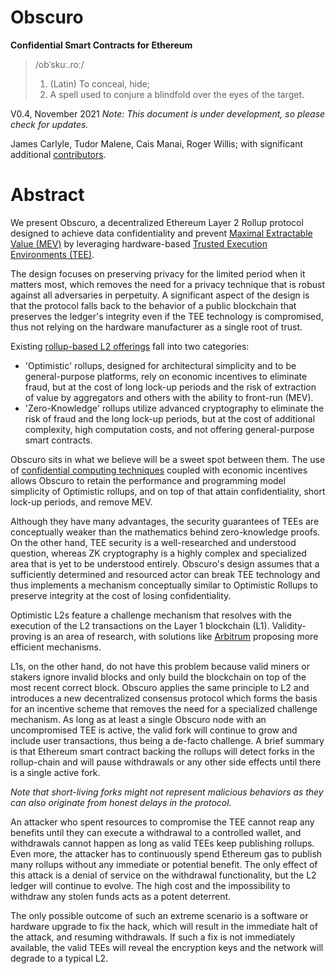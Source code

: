# Obscuro
**Confidential Smart Contracts for Ethereum**

> /obˈskuː.roː/
> 1. (Latin) To conceal, hide;
> 2. A spell used to conjure a blindfold over the eyes of the target.

V0.4, November 2021 
_Note: This document is under development, so please check for updates._

James Carlyle, Tudor Malene, Cais Manai, Roger Willis; with significant additional [contributors](./appendix#contributors).

# Abstract
We present Obscuro, a decentralized Ethereum Layer 2 Rollup protocol designed to achieve data confidentiality and prevent [Maximal Extractable Value (MEV)](https://ethereum.org/en/developers/docs/mev/) by leveraging hardware-based [Trusted Execution Environments (TEE)](https://en.wikipedia.org/wiki/Trusted_execution_environment).

The design focuses on preserving privacy for the limited period when it matters most, which removes the need for a privacy technique that is robust against all adversaries in perpetuity. A significant aspect of the design is that the protocol falls back to the behavior of a public blockchain that preserves the ledger's integrity even if the TEE technology is compromised, thus not relying on the hardware manufacturer as a single root of trust.

Existing [rollup-based L2 offerings](https://ethereum.org/en/developers/docs/scaling/layer-2-rollups/) fall into two categories:
- 'Optimistic' rollups, designed for architectural simplicity and to be general-purpose platforms, rely on economic incentives to eliminate fraud, but at the cost of long lock-up periods and the risk of extraction of value by aggregators and others with the ability to front-run (MEV).
- 'Zero-Knowledge' rollups utilize advanced cryptography to eliminate the risk of fraud and the long lock-up periods, but at the cost of additional complexity, high computation costs, and not offering general-purpose smart contracts.

Obscuro sits in what we believe will be a sweet spot between them. The use of [confidential computing techniques](https://www.intel.co.uk/content/www/uk/en/security/confidential-computing.html) coupled with economic incentives allows Obscuro to retain the performance and programming model simplicity of Optimistic rollups, and on top of that attain confidentiality, short lock-up periods, and remove MEV.

Although they have many advantages, the security guarantees of TEEs are conceptually weaker than the mathematics behind zero-knowledge proofs. On the other hand, TEE security is a well-researched and understood question, whereas ZK cryptography is a highly complex and specialized area that is yet to be understood entirely. Obscuro's design assumes that a sufficiently determined and resourced actor can break TEE technology and thus implements a mechanism conceptually similar to Optimistic Rollups to preserve integrity at the cost of losing confidentiality.

Optimistic L2s feature a challenge mechanism that resolves with the execution of the L2 transactions on the Layer 1 blockchain (L1). Validity-proving is an area of research, with solutions like [Arbitrum](https://developer.offchainlabs.com/docs/inside_arbitrum) proposing more efficient mechanisms.

L1s, on the other hand, do not have this problem because valid miners or stakers ignore invalid blocks and only build the blockchain on top of the most recent correct block. Obscuro applies the same principle to L2 and introduces a new decentralized consensus protocol which forms the basis for an incentive scheme that removes the need for a specialized challenge mechanism. As long as at least a single Obscuro node with an uncompromised TEE is active, the valid fork will continue to grow and include user transactions, thus being a de-facto challenge. A brief summary is that Ethereum smart contract backing the rollups will detect forks in the rollup-chain and will pause withdrawals or any other side effects until there is a single active fork.

_Note that short-living forks might not represent malicious behaviors as they can also originate from honest delays in the protocol._

An attacker who spent resources to compromise the TEE cannot reap any benefits until they can execute a withdrawal to a controlled wallet, and withdrawals cannot happen as long as valid TEEs keep publishing rollups. Even more, the attacker has to continuously spend Ethereum gas to publish many rollups without any immediate or potential benefit. The only effect of this attack is a denial of service on the withdrawal functionality, but the L2 ledger will continue to evolve. The high cost and the impossibility to withdraw any stolen funds acts as a potent deterrent.

The only possible outcome of such an extreme scenario is a software or hardware upgrade to fix the hack, which will result in the immediate halt of the attack, and resuming withdrawals. If such a fix is not immediately available, the valid TEEs will reveal the encryption keys and the network will degrade to a typical L2. 